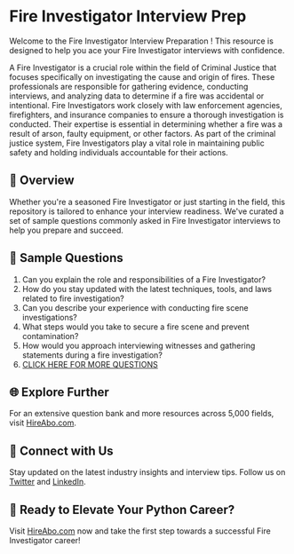 # Fire Investigator Interview Prep

Welcome to the Fire Investigator Interview Preparation ! This resource is designed to help you ace your Fire Investigator interviews with confidence.

A Fire Investigator is a crucial role within the field of Criminal Justice that focuses specifically on investigating the cause and origin of fires. These professionals are responsible for gathering evidence, conducting interviews, and analyzing data to determine if a fire was accidental or intentional. Fire Investigators work closely with law enforcement agencies, firefighters, and insurance companies to ensure a thorough investigation is conducted. Their expertise is essential in determining whether a fire was a result of arson, faulty equipment, or other factors. As part of the criminal justice system, Fire Investigators play a vital role in maintaining public safety and holding individuals accountable for their actions.

## 🚀 Overview

Whether you're a seasoned Fire Investigator or just starting in the field, this repository is tailored to enhance your interview readiness. We've curated a set of sample questions commonly asked in Fire Investigator interviews to help you prepare and succeed.

## 📝 Sample Questions

1. Can you explain the role and responsibilities of a Fire Investigator?
2. How do you stay updated with the latest techniques, tools, and laws related to fire investigation?
3. Can you describe your experience with conducting fire scene investigations?
4. What steps would you take to secure a fire scene and prevent contamination?
5. How would you approach interviewing witnesses and gathering statements during a fire investigation?
6. [CLICK HERE FOR MORE QUESTIONS](https://hireabo.com/job/9_1_23/Fire%20Investigator)

## 🌐 Explore Further

For an extensive question bank and more resources across 5,000 fields, visit [HireAbo.com](https://www.hireabo.com).

## 📱 Connect with Us

Stay updated on the latest industry insights and interview tips. Follow us on [Twitter](https://twitter.com/hireabo) and [LinkedIn](https://www.linkedin.com/in/hire-abo-3609972a8/).

## 🚀 Ready to Elevate Your Python Career?

Visit [HireAbo.com](https://www.hireabo.com) now and take the first step towards a successful Fire Investigator career!